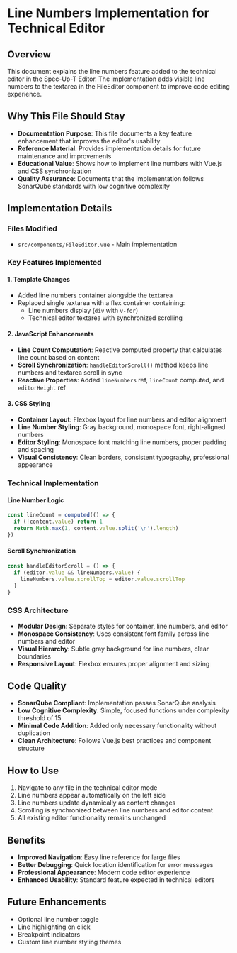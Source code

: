# Line Numbers Implementation for Technical Editor

## Overview

This document explains the line numbers feature added to the technical editor in the Spec-Up-T Editor. The implementation adds visible line numbers to the textarea in the FileEditor component to improve code editing experience.

## Why This File Should Stay

- **Documentation Purpose**: This file documents a key feature enhancement that improves the editor's usability
- **Reference Material**: Provides implementation details for future maintenance and improvements
- **Educational Value**: Shows how to implement line numbers with Vue.js and CSS synchronization
- **Quality Assurance**: Documents that the implementation follows SonarQube standards with low cognitive complexity

## Implementation Details

### Files Modified

- `src/components/FileEditor.vue` - Main implementation

### Key Features Implemented

#### 1. Template Changes

- Added line numbers container alongside the textarea
- Replaced single textarea with a flex container containing:
  - Line numbers display (`div` with `v-for`)
  - Technical editor textarea with synchronized scrolling

#### 2. JavaScript Enhancements

- **Line Count Computation**: Reactive computed property that calculates line count based on content
- **Scroll Synchronization**: `handleEditorScroll()` method keeps line numbers and textarea scroll in sync
- **Reactive Properties**: Added `lineNumbers` ref, `lineCount` computed, and `editorHeight` ref

#### 3. CSS Styling

- **Container Layout**: Flexbox layout for line numbers and editor alignment
- **Line Number Styling**: Gray background, monospace font, right-aligned numbers
- **Editor Styling**: Monospace font matching line numbers, proper padding and spacing
- **Visual Consistency**: Clean borders, consistent typography, professional appearance

### Technical Implementation

#### Line Number Logic

```javascript
const lineCount = computed(() => {
  if (!content.value) return 1
  return Math.max(1, content.value.split('\n').length)
})
```

#### Scroll Synchronization

```javascript
const handleEditorScroll = () => {
  if (editor.value && lineNumbers.value) {
    lineNumbers.value.scrollTop = editor.value.scrollTop
  }
}
```

### CSS Architecture

- **Modular Design**: Separate styles for container, line numbers, and editor
- **Monospace Consistency**: Uses consistent font family across line numbers and editor
- **Visual Hierarchy**: Subtle gray background for line numbers, clear boundaries
- **Responsive Layout**: Flexbox ensures proper alignment and sizing

## Code Quality

- **SonarQube Compliant**: Implementation passes SonarQube analysis
- **Low Cognitive Complexity**: Simple, focused functions under complexity threshold of 15
- **Minimal Code Addition**: Added only necessary functionality without duplication
- **Clean Architecture**: Follows Vue.js best practices and component structure

## How to Use

1. Navigate to any file in the technical editor mode
2. Line numbers appear automatically on the left side
3. Line numbers update dynamically as content changes
4. Scrolling is synchronized between line numbers and editor content
5. All existing editor functionality remains unchanged

## Benefits

- **Improved Navigation**: Easy line reference for large files
- **Better Debugging**: Quick location identification for error messages  
- **Professional Appearance**: Modern code editor experience
- **Enhanced Usability**: Standard feature expected in technical editors

## Future Enhancements

- Optional line number toggle
- Line highlighting on click
- Breakpoint indicators
- Custom line number styling themes
